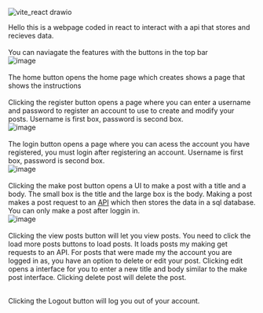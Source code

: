 ![vite_react drawio](https://github.com/user-attachments/assets/499cd9ab-51cf-491f-b2d8-37feb6cbb316)

Hello this is a webpage coded in react to interact with a api that stores and recieves data.<br />
<br />
You can naviagate the features with the buttons in the top bar<br />
![image](https://github.com/user-attachments/assets/d374a02b-eaf3-40c0-bda0-fed621fe63fa)
<br /><br />
The home button opens the home page which creates shows a page that shows the instructions<br />
<br />
Clicking the register button opens a page where you can enter a username and password to register an account to use to create and modify your posts. Username is first box, password is second box.<br />
![image](https://github.com/user-attachments/assets/a0e41172-2822-4ff7-8a3e-eeb7e7bda82d)
<br /><br />
The login button opens a page where you can acess the account you have registered, you must login after registering an account. Username is first box, password is second box.<br />
![image](https://github.com/user-attachments/assets/fb33b181-20d3-49da-84b6-6c08aa673509)
<br /><br />
Clicking the make post button opens a UI to make a post with a title and a body. The small box is the title and the large box is the body. Making a post makes a post request to an [API](https://github.com/spencep1/server_social_media) which then stores the data in a sql database. You can only make a post after loggin in.<br />
![image](https://github.com/user-attachments/assets/f73ca0a4-e81a-4bdf-aa6a-853cecd15285)
<br /><br />
Clicking the view posts button will let you view posts. You need to click the load more posts buttons to load posts. It loads posts my making get requests to an API. For posts that were made my the account you are logged in as, you have an option to delete or edit your post. Clicking edit opens a interface for you to enter a new title and body similar to the make post interface. Clicking delete post will delete the post.<br /><br />

Clicking the Logout button will log you out of your account.<br />
